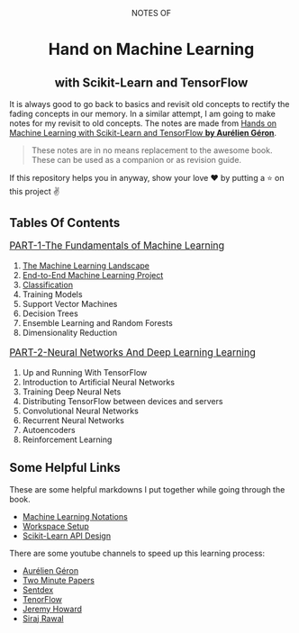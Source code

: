 <p align="center">NOTES OF</p>
<h1 align="center">Hand on Machine Learning</h1>
<h2 align="center">with Scikit-Learn and TensorFlow</h2>


It is always good to go back to basics and revisit old concepts to rectify the fading concepts in our memory. In a similar attempt, I am going to make notes for my revisit to old concepts. The notes are made from [Hands on Machine Learning with Scikit-Learn and TensorFlow **by Aurélien Géron**](https://www.safaribooksonline.com/library/view/hands-on-machine-learning/9781491962282/).


> These notes are in no means replacement to the awesome book. These can be used as a companion or as revision guide.

If this repository helps you in anyway, show your love :heart: by putting a :star: on this project :v:


## Tables Of Contents

<p style="font-size:17px"><a href="/PART1-TheFundamentalsOfML">PART-1-The Fundamentals of Machine Learning</a></p>

1. [The Machine Learning Landscape](/PART1-TheFundamentalsOfML/Ch01-TheMLLandscape)<br/>
2. [End-to-End Machine Learning Project](/PART1-TheFundamentalsOfML/Ch02-End2EndMLProject)<br/>
3. [Classification](/PART1-TheFundamentalsOfML/Ch03-Classification)<br/>
4. Training Models<br/>
5. Support Vector Machines<br/>
6. Decision Trees<br/>
7. Ensemble Learning and Random Forests<br/>
8. Dimensionality Reduction<br/>

<p style="font-size:17px"><a href="/PART2-NeuralNetworksAndDeepLearning">PART-2-Neural Networks And Deep Learning Learning</a></p>

1. Up and Running With TensorFlow<br/>
2. Introduction to Artificial Neural Networks<br/>
3. Training Deep Neural Nets<br/>
4. Distributing TensorFlow between devices and servers<br/>
5. Convolutional Neural Networks<br/>
6. Recurrent Neural Networks<br/>
7. Autoencoders<br/>
8. Reinforcement Learning<br/>


## Some Helpful Links
These are some helpful markdowns I put together while going through the book.

* <a href="https://github.com/piyush2896/HandsOnML-Notes/tree/master/PART1-TheFundamentalsOfML/Ch02-End2EndMLProject/ML_NOTATIONS.md" target="_blank">Machine Learning Notations</a>
* <a href="https://github.com/piyush2896/HandsOnML-Notes/tree/master/PART1-TheFundamentalsOfML/Ch02-End2EndMLProject/workspace_creation.md" target="_blank">Workspace Setup</a>
* <a href="https://github.com/piyush2896/HandsOnML-Notes/tree/master/PART1-TheFundamentalsOfML/Ch02-End2EndMLProject/Sklearn_Design.md" target="_blank">Scikit-Learn API Design</a>

There are some youtube channels to speed up this learning process:

* <a href="https://www.youtube.com/channel/UCCvGd1WBMpFQ_vtC89VF2qA" target="_blank">Aurélien Géron</a>
* <a href="https://www.youtube.com/channel/UCbfYPyITQ-7l4upoX8nvctg" target="_blank">Two Minute Papers</a>
* <a href="https://www.youtube.com/channel/UCfzlCWGWYyIQ0aLC5w48gBQ" target="_blank">Sentdex</a>
* <a href="https://www.youtube.com/channel/UC0rqucBdTuFTjJiefW5t-IQ" target="_blank">TenorFlow</a>
* <a href="https://www.youtube.com/channel/UCX7Y2qWriXpqocG97SFW2OQ" target="_blank">Jeremy Howard</a>
* <a href="https://www.youtube.com/channel/UCWN3xxRkmTPmbKwht9FuE5A" target="_blank">Siraj Rawal</a>
